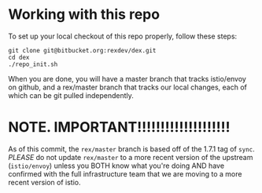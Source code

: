 # Working with this repo

To set up your local checkout of this repo properly, follow these steps:

```
git clone git@bitbucket.org:rexdev/dex.git
cd dex 
./repo_init.sh
```


When you are done, you will have a master branch that tracks istio/envoy on github, and a rex/master branch that tracks our local changes, each of which can be git pulled independently.

# NOTE. IMPORTANT!!!!!!!!!!!!!!!!!!!!

As of this commit, the `rex/master` branch is based off of the 1.7.1 tag of `sync`. *PLEASE* do not update `rex/master` to a more recent version of the upstream (`istio/envoy`) unless you BOTH know what you're doing AND have confirmed with the full infrastructure team that we are moving to a more recent version of istio.